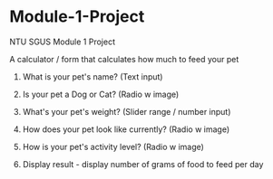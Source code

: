 # Module-1-Project
NTU SGUS Module 1 Project

A calculator / form that calculates how much to feed your pet

1. What is your pet's name? (Text input)
2. Is your pet a Dog or Cat? (Radio w image)
3. What's your pet's weight? (Slider range / number input)
4. How does your pet look like currently? (Radio w image)
5. How is your pet's activity level? (Radio w image)

6. Display result - display number of grams of food to feed per day
